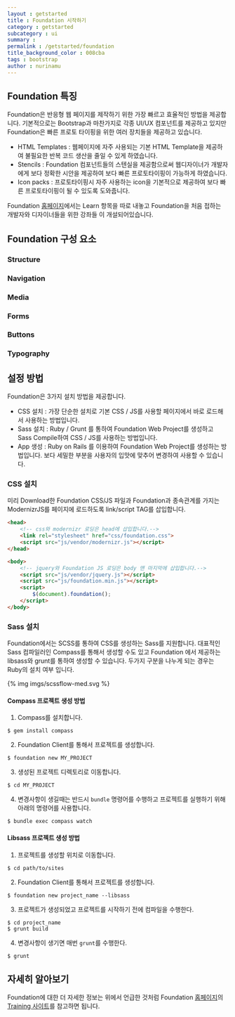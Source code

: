 ```yaml
---
layout : getstarted
title : Foundation 시작하기
category : getstarted
subcategory : ui
summary : 
permalink : /getstarted/foundation
title_background_color : 008cba
tags : bootstrap
author : nurinamu
---
```


## Foundation 특징
Foundation은 반응형 웹 페이지를 제작하기 위한 가장 빠르고 효율적인 방법을 제공합니다. 기본적으로는 Bootstrap과 마찬가지로 각종 UI/UX 컴포넌트를 제공하고 
있지만 Foundation은 빠른 프로토 타이핑을 위한 여러 장치들을 제공하고 있습니다.

- HTML Templates : 웹페이지에 자주 사용되는 기본 HTML Template을 제공하여 불필요한 반복 코드 생산을 줄일 수 있게 하였습니다.
- Stencils : Foundation 컴포넌트들의 스텐실을 제공함으로써 웹디자이너가 개발자에게 보다 정확한 시안을 제공하여 보다 빠른 프로토타이핑이 가능하게 하였습니다.
- Icon packs : 프로토타이핑시 자주 사용하는 icon을 기본적으로 제공하여 보다 빠른 프로토타이핑이 될 수 있도록 도와줍니다.  

Foundation [홈페이지](http://foundation.zurb.com/)에서는 Learn 항목을 따로 내놓고 Foundation을 처음 접하는 개발자와 디자이너들을 위한 강좌들
이 개설되어있습니다.

## Foundation 구성 요소
 
### Structure

### Navigation

### Media

### Forms

### Buttons

### Typography

## 설정 방법
Foundation은 3가지 설치 방법을 제공합니다.
 
- CSS 설치 : 가장 단순한 설치로 기본 CSS / JS를 사용할 페이지에서 바로 로드해서 사용하는 방법입니다.
- Sass 설치 : Ruby / Grunt 를 통하여 Foundation Web Project를 생성하고 Sass Compile하여 CSS / JS를 사용하는 방법입니다.
- App 생성 : Ruby on Rails 를 이용하여 Foundation Web Project를 생성하는 방법입니다. 보다 세밀한 부분을 사용자의 입맛에 맞추어 변경하여 사용할 수 있습니다.
  
### CSS 설치
미리 Download한 Foundation CSS/JS 파일과 Foundation과 종속관계를 가지는 ModernizrJS를 페이지에 로드하도록 link/script TAG를 삽입합니다.

``` html
<head>
    <!-- css와 modernizr 로딩은 head에 삽입합니다.-->
    <link rel="stylesheet" href="css/foundation.css">
    <script src="js/vendor/modernizr.js"></script>
</head>    

<body>
    <!-- jquery와 Foundation JS 로딩은 body 맨 마지막에 삽입합니다.-->
    <script src="js/vendor/jquery.js"></script>
    <script src="js/foundation.min.js"></script>
    <script>
        $(document).foundation();
    </script>
</body>    
```

### Sass 설치
Foundation에서는 SCSS를 통하여 CSS를 생성하는 Sass를 지원합니다. 대표적인 Sass 컴파일러인 Compass를 통해서 생성할 수도 있고 Foundation 에서 
제공하는 libsass와 grunt를 통하여 생성할 수 있습니다. 두가지 구분을 나누게 되는 경우는 Ruby의 설치 여부 입니다.

{% img imgs/scssflow-med.svg %}

#### **Compass 프로젝트 생성 방법**
1. Compass를 설치합니다.

```
$ gem install compass
```

2. Foundation Client를 통해서 프로젝트를 생성합니다.
 
```
$ foundation new MY_PROJECT
```

3. 생성된 프로젝트 디렉토리로 이동합니다.

```
$ cd MY_PROJECT
```

4. 변경사항이 생길때는 반드시 `bundle` 명령어를 수행하고 프로젝트를 실행하기 위해 아래의 명령어를 사용합니다.

```
$ bundle exec compass watch
```


#### **Libsass 프로젝트 생성 방법**
1. 프로젝트를 생성할 위치로 이동합니다.

```
$ cd path/to/sites
```

2. Foundation Client를 통해서 프로젝트를 생성합니다.

```
$ foundation new project_name --libsass
```

3. 프로젝트가 생성되었고 프로젝트를 시작하기 전에 컴파일을 수행한다.

```
$ cd project_name
$ grunt build
```

4. 변경사항이 생기면 매번 `grunt`를 수행한다.

```
$ grunt
```

## 자세히 알아보기
Foundation에 대한 더 자세한 정보는 위에서 언급한 것처럼 Foundation [홈페이지](http://foundation.zurb.com/)의 [Training 사이트](http://foundation.zurb.com/learn/training.html)를 참고하면 됩니다.
